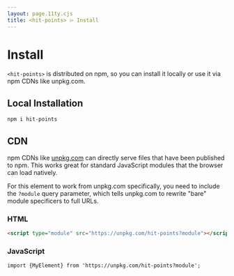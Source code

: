 ```yaml
---
layout: page.11ty.cjs
title: <hit-points> ⌲ Install
---
```


# Install

`<hit-points>` is distributed on npm, so you can install it locally or use it via npm CDNs like unpkg.com.

## Local Installation

```bash
npm i hit-points
```

## CDN

npm CDNs like [unpkg.com]() can directly serve files that have been published to npm. This works great for standard JavaScript modules that the browser can load natively.

For this element to work from unpkg.com specifically, you need to include the `?module` query parameter, which tells unpkg.com to rewrite "bare" module specificers to full URLs.

### HTML

```html
<script type="module" src="https://unpkg.com/hit-points?module"></script>
```

### JavaScript

```html
import {MyElement} from 'https://unpkg.com/hit-points?module';
```
